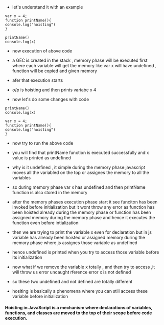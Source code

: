 -  let's understand it with an example
```
var x = 4;
function printName(){
console.log("hoisting")
}

printName()
console.log(x)
```
- now execution of above code
- a GEC is created in the stack , memory phase will be executed first where each variable will get the memory like var x will have undefined , function will be copied and given memory
- afer that execution starts
- o/p is hoisting and then prints variabe x 4

- now let's do some changes with code

```
printName()
console.log(x)

var x = 4;
function printName(){
console.log("hoisting")
}

```

-  now try to run the above code
-  you will find that printName function is executed successfully and x value is printed as undefined
- why is it undefined , it simple during the memory phase javascript moves all the variabled on the top or assignes the memory to all the variables
- so during memory phase var x has undefined and then printName function is also stored in the memory
- after the memory phases execution phase start it see funciton has been invoked before initialization but it wont throw any error as function has been hoisted already during the memory phase or function has been assigned memory during the memory phase and hence it executes the function even before intialization
- then we are trying to print the variable x even for declaration but in js variable has already been hoisted or assigned memory during the memory phase where js assignes those variable as undefined
- hence undefined is printed when you try to access those variable before its initialization

- now what if we remove the variable x totally , and then try to access ,it will throw us error uncaught rference error x is not defined
- so these two undefined and not defined are totally different
- hositing is basically a phenomena where you can still access these variable before initialization

#### Hoisting in JavaScript is a mechanism where declarations of variables, functions, and classes are moved to the top of their scope before code execution. 
